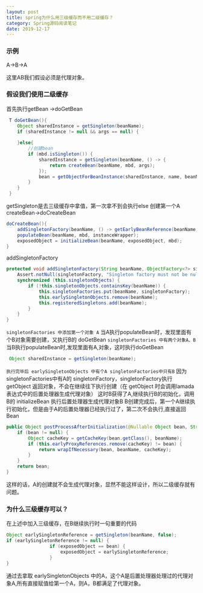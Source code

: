 ```yaml
---
layout: post
title: spring为什么用三级缓存而不用二级缓存？
category: Spring源码阅读笔记
date: 2019-12-17
---
```


### 示例

A->B->A

这里AB我们假设必须是代理对象。

### 假设我们使用二级缓存
首先执行getBean ->doGetBean
```java
 T doGetBean(){
    Object sharedInstance = getSingleton(beanName);
    if (sharedInstance != null && args == null) {
        
    }else{
        //创建bean
        if (mbd.isSingleton()) {
            sharedInstance = getSingleton(beanName, () -> {
                return createBean(beanName, mbd, args);               
            });
            bean = getObjectForBeanInstance(sharedInstance, name, beanName, mbd);
        }
    }
 }
```
getSingleton是去三级缓存中拿值，第一次拿不到会执行else 创建第一个A
createBean->doCreateBean
```java
doCreateBean(){
    addSingletonFactory(beanName, () -> getEarlyBeanReference(beanName, mbd, bean));
    populateBean(beanName, mbd, instanceWrapper);
    exposedObject = initializeBean(beanName, exposedObject, mbd); 
}
```
addSingletonFactory
```java
protected void addSingletonFactory(String beanName, ObjectFactory<?> singletonFactory) {
    Assert.notNull(singletonFactory, "Singleton factory must not be null");
    synchronized (this.singletonObjects) {
        if (!this.singletonObjects.containsKey(beanName)) {
            this.singletonFactories.put(beanName, singletonFactory);
            this.earlySingletonObjects.remove(beanName);
            this.registeredSingletons.add(beanName);
        }
    }
}
```
`singletonFactories 中添加第一个对象 A`
当A执行populateBean时，发现里面有个B对象需要创建，又执行B的 doGetBean
`singletonFactories 中有两个对象A、B`
当B执行populateBean时,发现里面有A,对象，这时执行doGetBean
```java
 Object sharedInstance = getSingleton(beanName);
```
`执行完毕后 earlySingletonObjects 中有个A singletonFactories中只有B`
因为singletonFactories中有A的 singletonFactory，singletonFactory执行 getObject 返回对象，不会在继续往下执行创建（在 getObject 时会调用lamada表达式中的后置处理器生成代理对象）
这时B获得了A,继续执行B的初始化，调用B的 initializeBean 执行后置处理器生成代理对象B
B创建完成后，第一个A继续执行初始化，但是由于A的后置处理器已经执行过了，第二次不会执行,直接返回Bean
```java
public Object postProcessAfterInitialization(@Nullable Object bean, String beanName) {
    if (bean != null) {
        Object cacheKey = getCacheKey(bean.getClass(), beanName);
        if (this.earlyProxyReferences.remove(cacheKey) != bean) {
            return wrapIfNecessary(bean, beanName, cacheKey);
        }
    }
    return bean;
}
```
这样的话，A的创建就不会生成代理对象，显然不能这样设计，所以二级缓存就有问题。

### 为什么三级缓存可以？
在上述中加入三级缓存，在B继续执行时一句重要的代码
```java
Object earlySingletonReference = getSingleton(beanName, false);
if (earlySingletonReference != null) {
				if (exposedObject == bean) {
					exposedObject = earlySingletonReference;
				}
}
```
通过去拿取 earlySingletonObjects 中的A，这个A是后置处理器处理过的代理对象A,所有直接赋值给第一个A，则A，B都满足了代理对象。
